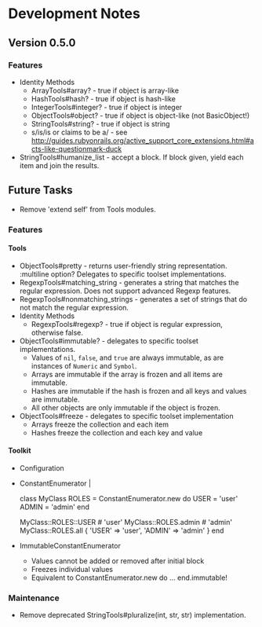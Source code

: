 # Development Notes

## Version 0.5.0

### Features

- Identity Methods
  - ArrayTools#array? - true if object is array-like
  - HashTools#hash? - true if object is hash-like
  - IntegerTools#integer? - true if object is integer
  - ObjectTools#object? - true if object is object-like (not BasicObject!)
  - StringTools#string? - true if object is string
  - s/is/is or claims to be a/ - see http://guides.rubyonrails.org/active_support_core_extensions.html#acts-like-questionmark-duck
- StringTools#humanize_list - accept a block. If block given, yield each item and join the results.

## Future Tasks

- Remove 'extend self' from Tools modules.

### Features

#### Tools

- ObjectTools#pretty - returns user-friendly string representation. :multiline option? Delegates to specific toolset implementations.
- RegexpTools#matching_string - generates a string that matches the regular expression. Does not support advanced Regexp features.
- RegexpTools#nonmatching_strings - generates a set of strings that do not match the regular expression.
- Identity Methods
  - RegexpTools#regexp? - true if object is regular expression, otherwise false.
- ObjectTools#immutable? - delegates to specific toolset implementations.
  - Values of `nil`, `false`, and `true` are always immutable, as are instances of `Numeric` and `Symbol`.
  - Arrays are immutable if the array is frozen and all items are immutable.
  - Hashes are immutable if the hash is frozen and all keys and values are immutable.
  - All other objects are only immutable if the object is frozen.
- ObjectTools#freeze - delegates to specific toolset implementation
  - Arrays freeze the collection and each item
  - Hashes freeze the collection and each key and value

#### Toolkit

- Configuration
- ConstantEnumerator |

  class MyClass
    ROLES = ConstantEnumerator.new do
      USER  = 'user'
      ADMIN = 'admin'
    end

    MyClass::ROLES::USER # 'user'
    MyClass::ROLES.admin # 'admin'
    MyClass::ROLES.all { 'USER' => 'user', 'ADMIN' => 'admin' }
  end
- ImmutableConstantEnumerator
  - Values cannot be added or removed after initial block
  - Freezes individual values
  - Equivalent to ConstantEnumerator.new do ... end.immutable!

### Maintenance

- Remove deprecated StringTools#pluralize(int, str, str) implementation.
